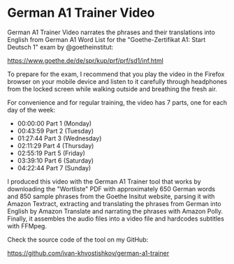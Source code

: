 # German A1 Trainer Video   

German A1 Trainer Video narrates the phrases and their translations into English from German A1 Word List for the "Goethe-Zertifikat A1: Start Deutsch 1" exam by @goetheinstitut:

https://www.goethe.de/de/spr/kup/prf/prf/sd1/inf.html

To prepare for the exam, I recommend that you play the video in the Firefox browser on your mobile device and listen to it carefully through headphones from the locked screen while walking outside and breathing the fresh air.

For convenience and for regular training, the video has 7 parts, one for each day of the week:

* 00:00:00 Part 1 (Monday)
* 00:43:59 Part 2 (Tuesday)
* 01:27:44 Part 3 (Wednesday)
* 02:11:29 Part 4 (Thursday)
* 02:55:19 Part 5 (Friday)
* 03:39:10 Part 6 (Saturday)
* 04:22:44 Part 7 (Sunday)

I produced this video with the German A1 Trainer tool that works by downloading the "Wortliste" PDF with approximately 650 German words and 850 sample phrases from the Goethe Insitut website, parsing it with Amazon Textract, extracting and translating the phrases from German into English by Amazon Translate and narrating the phrases with Amazon Polly. Finally, it assembles the audio files into a video file and hardcodes subtitles with FFMpeg.

Check the source code of the tool on my GitHub:

https://github.com/ivan-khvostishkov/german-a1-trainer
